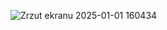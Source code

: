 ![Zrzut ekranu 2025-01-01 160434](https://github.com/user-attachments/assets/fb3299cc-0fec-4aa1-bc53-683effb1d6b2)
